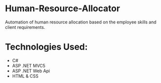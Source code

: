 # Human-Resource-Allocator

Automation of human resource allocation based on the employee skills and client requirements.

# Technologies Used:
- C#
- ASP .NET MVC5
- ASP .NET Web Api
- HTML & CSS
